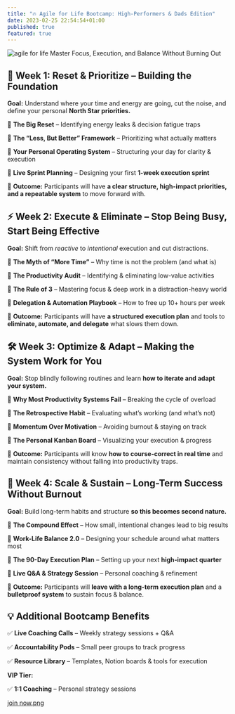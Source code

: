 ```yaml
---
title: "🔥 Agile for Life Bootcamp: High-Performers & Dads Edition"
date: 2023-02-25 22:54:54+01:00
published: true
featured: true
---
```

![agile for life](/assets/images/agile4life-banner.jpg)
Master Focus, Execution, and Balance Without Burning Out

## 🚀 Week 1: Reset & Prioritize – Building the Foundation

**Goal:** Understand where your time and energy are going, cut the noise, and define your personal **North Star priorities.**

🔹 **The Big Reset** – Identifying energy leaks & decision fatigue traps

🔹 **The “Less, But Better” Framework** – Prioritizing what actually matters

🔹 **Your Personal Operating System** – Structuring your day for clarity & execution

🔹 **Live Sprint Planning** – Designing your first **1-week execution sprint**

🎯 **Outcome:** Participants will have **a clear structure, high-impact priorities, and a repeatable system** to move forward with.

## ⚡ Week 2: Execute & Eliminate – Stop Being Busy, Start Being Effective

**Goal:** Shift from *reactive* to *intentional* execution and cut distractions.

🔹 **The Myth of “More Time”** – Why time is not the problem (and what is)

🔹 **The Productivity Audit** – Identifying & eliminating low-value activities

🔹 **The Rule of 3** – Mastering focus & deep work in a distraction-heavy world

🔹 **Delegation & Automation Playbook** – How to free up 10+ hours per week

🎯 **Outcome:** Participants will have **a structured execution plan** and tools to **eliminate, automate, and delegate** what slows them down.

## 🛠️ Week 3: Optimize & Adapt – Making the System Work for You

**Goal:** Stop blindly following routines and learn **how to iterate and adapt your system.**

🔹 **Why Most Productivity Systems Fail** – Breaking the cycle of overload

🔹 **The Retrospective Habit** – Evaluating what’s working (and what’s not)

🔹 **Momentum Over Motivation** – Avoiding burnout & staying on track

🔹 **The Personal Kanban Board** – Visualizing your execution & progress

🎯 **Outcome:** Participants will know **how to course-correct in real time** and maintain consistency without falling into productivity traps.

## 🎯 Week 4: Scale & Sustain – Long-Term Success Without Burnout

**Goal:** Build long-term habits and structure **so this becomes second nature.**

🔹 **The Compound Effect** – How small, intentional changes lead to big results

🔹 **Work-Life Balance 2.0** – Designing your schedule around what matters most

🔹 **The 90-Day Execution Plan** – Setting up your next **high-impact quarter**

🔹 **Live Q&A & Strategy Session** – Personal coaching & refinement

🎯 **Outcome:** Participants will **leave with a long-term execution plan** and a **bulletproof system** to sustain focus & balance.

## 💡 Additional Bootcamp Benefits

✅ **Live Coaching Calls** – Weekly strategy sessions + Q&A

✅ **Accountability Pods** – Small peer groups to track progress

✅ **Resource Library** – Templates, Notion boards & tools for execution

**VIP Tier:**

✅ **1:1 Coaching** – Personal strategy sessions

[join now.png](https://agile4life.yasharmoradi.com/#apply)